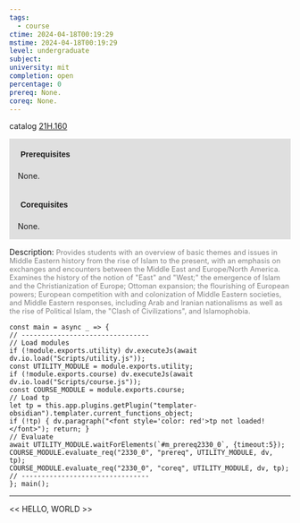 ```yaml
---
tags:
  - course
ctime: 2024-04-18T00:19:29
mstime: 2024-04-18T00:19:29
level: undergraduate
subject: 
university: mit
completion: open
percentage: 0
prereq: None.
coreq: None.
---
```


catalog [21H.160](http://student.mit.edu/catalog/m21Ha.html#21H.160)

<span style="display: block; padding: 15px; background-color: rgb(100, 100, 100, 0.2);"><font id="m_prereq2330_0" style="display: block; font-family: Arial, sans-serif; font-weight: bold; padding: 5px">Prerequisites</font><br><span id="prereq2330_0">None.</span></span>
<span style="display: block; padding: 15px; background-color: rgb(100, 100, 100, 0.2);"><font id="m_coreq2330_0" style="display: block; font-family: Arial, sans-serif; font-weight: bold; padding: 5px">Corequisites</font><br><span id="coreq2330_0">None.</span></span>

<font style="">Description:</font>
<font style="color: grey; font-size: 0.8rem;">Provides students with an overview of basic themes and issues in Middle Eastern history from the rise of Islam to the present, with an emphasis on exchanges and encounters between the Middle East and Europe/North America. Examines the history of the notion of "East" and "West;" the emergence of Islam and the Christianization of Europe; Ottoman expansion; the flourishing of European powers; European competition with and colonization of Middle Eastern societies, and Middle Eastern responses, including Arab and Iranian nationalisms as well as the rise of Political Islam, the "Clash of Civilizations", and Islamophobia.</font>

```dataviewjs
const main = async _ => {
// --------------------------------
// Load modules
if (!module.exports.utility) dv.executeJs(await dv.io.load("Scripts/utility.js"));
const UTILITY_MODULE = module.exports.utility;
if (!module.exports.course) dv.executeJs(await dv.io.load("Scripts/course.js"));
const COURSE_MODULE = module.exports.course;
// Load tp
let tp = this.app.plugins.getPlugin("templater-obsidian").templater.current_functions_object;
if (!tp) { dv.paragraph("<font style='color: red'>tp not loaded!</font>"); return; }
// Evaluate
await UTILITY_MODULE.waitForElements(`#m_prereq2330_0`, {timeout:5});
COURSE_MODULE.evaluate_req("2330_0", "prereq", UTILITY_MODULE, dv, tp);
COURSE_MODULE.evaluate_req("2330_0", "coreq", UTILITY_MODULE, dv, tp);
// --------------------------------
}; main();
```

---

<< HELLO, WORLD >>
